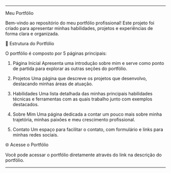 


---

Meu Portfólio

Bem-vindo ao repositório do meu portfólio profissional! Este projeto foi criado para apresentar minhas habilidades, projetos e experiências de forma clara e organizada.

📄 Estrutura do Portfólio

O portfólio é composto por 5 páginas principais:

1. Página Inicial
Apresenta uma introdução sobre mim e serve como ponto de partida para explorar as outras seções do portfólio.


2. Projetos
Uma página que descreve os projetos que desenvolvo, destacando minhas áreas de atuação.


3. Habilidades
Uma lista detalhada das minhas principais habilidades técnicas e ferramentas com as quais trabalho junto com exemplos destacados.


4. Sobre Mim
Uma página dedicada a contar um pouco mais sobre minha trajetória, minhas paixões e meu crescimento profissional.


5. Contato
Um espaço para facilitar o contato, com formulário e links para minhas redes sociais.



🌐 Acesse o Portfólio

Você pode acessar o portfólio diretamente através do link na descrição do portfólio.


---



